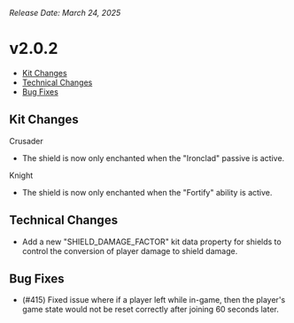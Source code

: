_Release Date: March 24, 2025_

# v2.0.2

- [Kit Changes](#kit-changes)
- [Technical Changes](#technical-changes)
- [Bug Fixes](#bug-fixes)

## Kit Changes

Crusader

- The shield is now only enchanted when the "Ironclad" passive is active.

Knight

- The shield is now only enchanted when the "Fortify" ability is active.

## Technical Changes

- Add a new "SHIELD_DAMAGE_FACTOR" kit data property for shields to control the conversion of player damage to shield damage.

## Bug Fixes

- (#415) Fixed issue where if a player left while in-game, then the player's game state would not be reset correctly after joining 60 seconds later.
